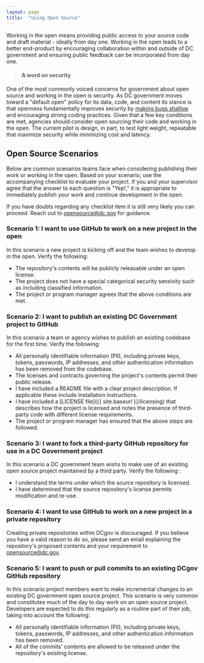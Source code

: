 ```yaml
---
layout: page
title:  "Using Open Source"
---
```


Working in the open means providing public access to your source code and draft material - ideally from day one.  Working in the open leads to a better end-product by encouraging collaboration within and outside of DC government and ensuring public feedback can be incorporated from day one.

> #### A word on security
One of the most commonly voiced concerns for government about open source and working in the open is security.  As DC government moves toward a "default open" policy for its data, code, and content its stance is that openness fundamentally improves security by [making bugs shallow](https://en.wikipedia.org/wiki/Linus%27s_Law) and encouraging strong coding practices.  Given that a few key conditions are met, agencies should consider open sourcing their code and working in the open.  The current pilot is design, in part, to test light weight, repeatable that maximize security while minimizing cost and latency. 


## Open Source Scenarios 
Below are common scenarios teams face when considering publishing their work or working in the open. Based on your scenario, use the accompanying checklist to evaluate your project. If you and your supervisor agree that the answer to each question is "Yep!," it is appropriate to immediately publish your work and continue development in the open.    

If you have doubts regarding any checklist item it is still very likely you can proceed.  Reach out to [opensource@dc.gov](mailto:opensource@dc.gov) for guidance. 

### Scenario 1: I want to use GitHub to work on a new project in the open
In this scenario a new project is kicking off and the team wishes to develop in the open.  Verify the following:

- The repository's contents will be publicly releasable under an open license.
- The project does not have a special categorical security sensivity such as including classified information.
- The project or program manager agrees that the above conditions are met.


### Scenario 2: I want to publish an existing DC Government project to GitHub
In this scenario a team or agency wishes to publish an existing codebase for the first time.  Verify the following:

- All personally identifiable information (PII), including private keys, tokens, passwords, IP addresses, and other authentication information has been removed from the codebase.
- The licenses and contracts governing the project's contents permit their public release.
- I have included a README file with a clear project description. If applicable these include installation instructions.
- I have included a [LICENSE file]({{ site.baseurl }}/licensing) that describes how the project is licensed and notes the presence of third-party code with different license requirements.
- The project or program manager has ensured that the above steps are followed.


### Scenario 3: I want to fork a third-party GitHub repository for use in a DC Government project
In this scenario a DC government team wishs to make use of an existing open source project maintained by a third party.  Verify the following :

- I understand the terms under which the source repository is licensed.  
- I have determined that the source repository's license permits modification and re-use.


### Scenario 4: I want to use GitHub to work on a new project in a private repository

Creating private repositories within DCgov is discouraged. If you believe you have a valid reason to do so, please send an email explaining the repository's proposed contents and your requirement to [opensource@dc.gov](mailto:opensource@dc.gov).


### Scenario 5: I want to push or pull commits to an existing DCgov GitHub repository
In this scenario project members want to make incremental changes to an existing DC government open source project. This scenario is very common and constitutes much of the day to day work on an open source project.  Developers are expected to do this regularly as a routine part of their job, taking into account the following:

-  All personally identifiable information (PII), including private keys, tokens, passwords, IP addresses, and other authentication information has been removed.
- All of the commits' contents are allowed to be released under the repository's existing license.
